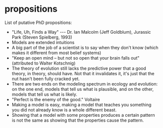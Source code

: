 # propositions

List of putative PhD propositions:

* "Life, Uh, Finds a Way" --- Dr. Ian Malcolm (Jeff Goldblum), Jurassic Park (Steven Spielberg, 1993)
* Models are extended intuitions
* A big part of the job of a scientist is to say when they don't know (which makes it different from most belief systems)
* "Keep an open mind – but not so open that your brain falls out" (attributed to Walter Kotschnig)
* The theory of evolution still lacks the predictive power that a good theory, in theory, should have. Not that it invalidates it, it's just that the nut hasn't been fully cracked yet.
* There are two ends on the modeling spectrum in ecology and evolution: on the one end, models that tell us what is plausible, and on the other, models that tell us what is likely.
* "Perfect is the enemy of the good." Voltaire
* Making a model is easy, making a model that teaches you something you did not already know is a whole different beast.
* Showing that a model with some properties produces a certain pattern is not the same as showing that the properties cause the pattern.
